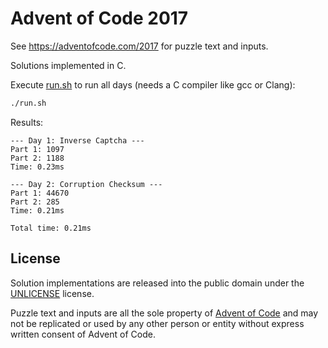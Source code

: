# Advent of Code 2017

See https://adventofcode.com/2017 for puzzle text and inputs.

Solutions implemented in C.

Execute [run.sh](run.sh) to run all days (needs a C compiler like gcc or Clang):

```sh 
./run.sh 
```

Results:

```
--- Day 1: Inverse Captcha ---
Part 1: 1097
Part 2: 1188
Time: 0.23ms

--- Day 2: Corruption Checksum ---
Part 1: 44670
Part 2: 285
Time: 0.21ms

Total time: 0.21ms
```

## License

Solution implementations are released into the public domain under the [UNLICENSE](/UNLICENSE) license.

Puzzle text and inputs are all the sole property of [Advent of Code](https://adventofcode.com/) and may not be replicated or used by any other person or entity without express written consent of Advent of Code.
